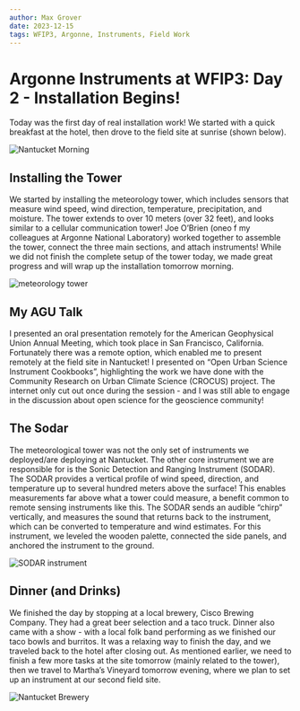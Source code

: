 ```yaml
---
author: Max Grover
date: 2023-12-15
tags: WFIP3, Argonne, Instruments, Field Work
---
```


# Argonne Instruments at WFIP3: Day 2 - Installation Begins!

Today was the first day of real installation work! We started with a quick breakfast at the hotel, then drove to the field site at sunrise (shown below).

![Nantucket Morning](../images/morning-field-site.jpg)

## Installing the Tower

We started by installing the meteorology tower, which includes sensors that measure wind speed, wind direction, temperature, precipitation, and moisture. The tower extends to over 10 meters (over 32 feet), and looks similar to a cellular communication tower! Joe O’Brien (oneo f my colleagues at Argonne National Laboratory) worked together to assemble the tower, connect the three main sections, and attach instruments! While we did not finish the complete setup of the tower today, we made great progress and will wrap up the installation tomorrow morning.

![meteorology tower](../images/nantucket-tower.jpg)

## My AGU Talk

I presented an oral presentation remotely for the American Geophysical Union Annual Meeting, which took place in San Francisco, California. Fortunately there was a remote option, which enabled me to present remotely at the field site in Nantucket! I presented on “Open Urban Science Instrument Cookbooks”, highlighting the work we have done with the Community Research on Urban Climate Science (CROCUS) project. The internet only cut out once during the session - and I was still able to engage in the discussion about open science for the geoscience community!

## The Sodar
The meteorological tower was not the only set of instruments we deployed/are deploying at Nantucket. The other core instrument we are responsible for is the Sonic Detection and Ranging Instrument (SODAR). The SODAR provides a vertical profile of wind speed, direction, and temperature up to several hundred meters above the surface! This enables measurements far above what a tower could measure, a benefit common to remote sensing instruments like this. The SODAR sends an audible “chirp” vertically, and measures the sound that returns back to the instrument, which can be converted to temperature and wind estimates. For this instrument, we leveled the wooden palette, connected the side panels, and anchored the instrument to the ground.

![SODAR instrument](../images/wfip-sodar.jpg)

## Dinner (and Drinks)

We finished the day by stopping at a local brewery, Cisco Brewing Company. They had a great beer selection and a taco truck. Dinner also came with a show - with a local folk band performing as we finished our taco bowls and burritos. It was a relaxing way to finish the day, and we traveled back to the hotel after closing out. As mentioned earlier, we need to finish a few more tasks at the site tomorrow (mainly related to the tower), then we travel to Martha’s Vineyard tomorrow evening, where we plan to set up an instrument at our second field site.

![Nantucket Brewery](../images/nantucket-brewery.jpg)